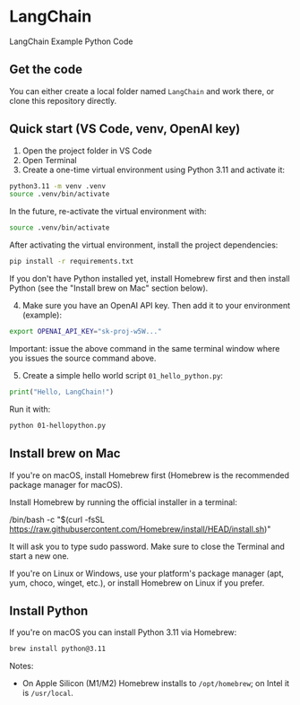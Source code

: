 # LangChain
LangChain Example Python Code

## Get the code

You can either create a local folder named `LangChain` and work there, or clone this repository directly.

## Quick start (VS Code, venv, OpenAI key)

1. Open the project folder in VS Code
2. Open Terminal
3. Create a one-time virtual environment using Python 3.11 and activate it:

```bash
python3.11 -m venv .venv
source .venv/bin/activate
```

In the future, re-activate the virtual environment with:

```bash
source .venv/bin/activate
```

After activating the virtual environment, install the project dependencies:

```bash
pip install -r requirements.txt
```

If you don't have Python installed yet, install Homebrew first and then install Python (see the "Install brew on Mac" section below).

4. Make sure you have an OpenAI API key. Then add it to your environment (example):

```bash
export OPENAI_API_KEY="sk-proj-w5W..."
```

Important: issue the above command in the same terminal window where you issues the source command above.

5. Create a simple hello world script `01_hello_python.py`:

```python
print("Hello, LangChain!")
```

Run it with:

```bash
python 01-hellopython.py
```

## Install brew on Mac

If you're on macOS, install Homebrew first (Homebrew is the recommended package manager for macOS).

Install Homebrew by running the official installer in a terminal:

/bin/bash -c "$(curl -fsSL https://raw.githubusercontent.com/Homebrew/install/HEAD/install.sh)"

It will ask you to type sudo password. Make sure to close the Terminal and start a new one.

If you're on Linux or Windows, use your platform's package manager (apt, yum, choco, winget, etc.), or install Homebrew on Linux if you prefer.

## Install Python

If you're on macOS you can install Python 3.11 via Homebrew:

```bash
brew install python@3.11
```

Notes:
- On Apple Silicon (M1/M2) Homebrew installs to `/opt/homebrew`; on Intel it is `/usr/local`.




